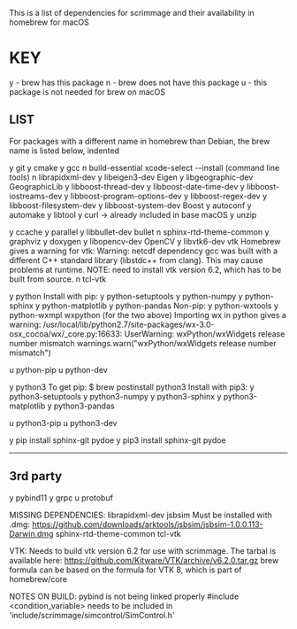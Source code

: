 This is a list of dependencies for scrimmage and their availability in homebrew for macOS

KEY
===========================
  y - brew has this package
  n - brew does not have this package
  u - this package is not needed for brew on macOS

LIST
---------------------------
For packages with a different name in homebrew than
Debian, the brew name is listed below, indented

y git
y cmake
y gcc
n build-essential
  xcode-select --install (command line tools)
n librapidxml-dev
y libeigen3-dev
  Eigen
y libgeographic-dev
  GeographicLib
y libboost-thread-dev
y libboost-date-time-dev
y libboost-iostreams-dev
y libboost-program-options-dev
y libboost-regex-dev
y libboost-filesystem-dev
y libboost-system-dev
  Boost
y autoconf
y automake
y libtool
y curl -> already included in base macOS
y unzip


y ccache
y parallel
y libbullet-dev
  bullet
n sphinx-rtd-theme-common
y graphviz
y doxygen
y libopencv-dev
  OpenCV
y libvtk6-dev
  vtk
  Homebrew gives a warning for vtk: 
    Warning: netcdf dependency gcc was built with a different C++ standard library (libstdc++ from clang). This may cause problems at runtime.
  NOTE: need to install vtk version 6.2, which has to be built from source.
n tcl-vtk

y python
  Install with pip:
y python-setuptools
y python-numpy
y python-sphinx
y python-matplotlib
y python-pandas
  Non-pip:
y python-wxtools
y python-wxmpl
  wxpython (for the two above)
  Importing wx in python gives a warning:
    /usr/local/lib/python2.7/site-packages/wx-3.0-osx_cocoa/wx/_core.py:16633: UserWarning: wxPython/wxWidgets release number mismatch
  warnings.warn("wxPython/wxWidgets release number mismatch")

u python-pip
u python-dev

y python3
  To get pip:
    $ brew postinstall python3
  Install with pip3:
y python3-setuptools
y python3-numpy
y python3-sphinx
y python3-matplotlib
y python3-pandas

u python3-pip
u python3-dev

y pip install sphinx-git pydoe
y pip3 install sphinx-git pydoe

---------
3rd party
---------
y pybind11
y grpc
u protobuf

MISSING DEPENDENCIES:
librapidxml-dev
jsbsim
  Must be installed with .dmg:
  https://github.com/downloads/arktools/jsbsim/jsbsim-1.0.0.113-Darwin.dmg
sphinx-rtd-theme-common
tcl-vtk

VTK:
  Needs to build vtk version 6.2 for use with scrimmage. The tarbal is available here:
  https://github.com/Kitware/VTK/archive/v6.2.0.tar.gz
  brew formula can be based on the formula for VTK 8, which is part of homebrew/core


NOTES ON BUILD:
pybind is not being linked properly
#include <condition_variable> needs to be included in 'include/scrimmage/simcontrol/SimControl.h'
